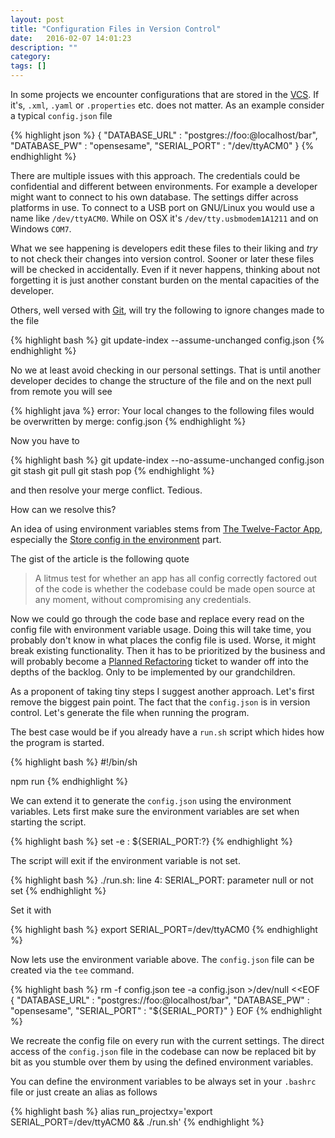 ```yaml
---
layout: post
title: "Configuration Files in Version Control"
date:   2016-02-07 14:01:23
description: ""
category:
tags: []
---
```

In some projects we encounter configurations that are stored in the [VCS](https://en.wikipedia.org/wiki/Version_control). If it's, `.xml`, `.yaml` or `.properties` etc. does not matter. As an example consider a typical `config.json` file

{% highlight json %}
{
  "DATABASE_URL" : "postgres://foo:@localhost/bar",
  "DATABASE_PW" : "opensesame",
  "SERIAL_PORT" : "/dev/ttyACM0"
}
{% endhighlight %}

There are multiple issues with this approach. The credentials could be confidential and different between environments. For example a developer might want to connect to his own database. The settings differ across platforms in use. To connect to a USB port on GNU/Linux you would use a name like `/dev/ttyACM0`. While on OSX it's `/dev/tty.usbmodem1A1211` and on Windows `COM7`.

What we see happening is developers edit these files to their liking and _try_ to not check their changes into version control. Sooner or later these files will be checked in accidentally. Even if it never happens, thinking about not forgetting it is just another constant burden on the mental capacities of the developer.

Others, well versed with [Git](https://git-scm.com/), will try the following to ignore changes made to the file

{% highlight bash %}
git update-index --assume-unchanged config.json
{% endhighlight %}

No we at least avoid checking in our personal settings. That is until another developer decides to change the structure of the file and on the next pull from remote you will see

{% highlight java %}
error: Your local changes to the following files would be overwritten by merge:
config.json
{% endhighlight %}

Now you have to

{% highlight bash %}
git update-index --no-assume-unchanged config.json
git stash
git pull
git stash pop
{% endhighlight %}

and then resolve your merge conflict. Tedious.

How can we resolve this?

An idea of using environment variables stems from [The Twelve-Factor App](http://12factor.net/), especially the [Store config in the environment](http://12factor.net/config) part.

The gist of the article is the following quote

> A litmus test for whether an app has all config correctly factored out of the code is whether the codebase could be made open source at any moment, without compromising any credentials.

Now we could go through the code base and replace every read on the config file with environment variable usage. Doing this will take time, you probably don't know in what places the config file is used. Worse, it might break existing functionality. Then it has to be prioritized by the business and will probably become a [Planned Refactoring](http://martinfowler.com/articles/workflowsOfRefactoring/#planned) ticket to wander off into the depths of the backlog. Only to be implemented by our grandchildren.

As a proponent of taking tiny steps I suggest another approach. Let's first remove the biggest pain point. The fact that the `config.json` is in version control. Let's generate the file when running the program.

The best case would be if you already have a `run.sh` script which hides how the program is started.

{% highlight bash %}
#!/bin/sh

npm run
{% endhighlight %}

We can extend it to generate the `config.json` using the environment variables. Lets first make sure the environment variables are set when starting the script.

{% highlight bash %}
set -e
: ${SERIAL_PORT:?}
{% endhighlight %}

The script will exit if the environment variable is not set.

{% highlight bash %}
./run.sh: line 4: SERIAL_PORT: parameter null or not set
{% endhighlight %}

Set it with

{% highlight bash %}
export SERIAL_PORT=/dev/ttyACM0
{% endhighlight %}

Now lets use the environment variable above. The `config.json` file can be created via the `tee` command.

{% highlight bash %}
rm -f config.json
tee -a config.json >/dev/null <<EOF
{
  "DATABASE_URL" : "postgres://foo:@localhost/bar",
  "DATABASE_PW" : "opensesame",
  "SERIAL_PORT" : "${SERIAL_PORT}"
}
EOF
{% endhighlight %}

We recreate the config file on every run with the current settings. The direct access of the `config.json` file in the codebase can now be replaced bit by bit as you stumble over them by using the defined environment variables.

You can define the environment variables to be always set in your `.bashrc` file or just create an alias as follows

{% highlight bash %}
alias run_projectxy='export SERIAL_PORT=/dev/ttyACM0 && ./run.sh'
{% endhighlight %}

